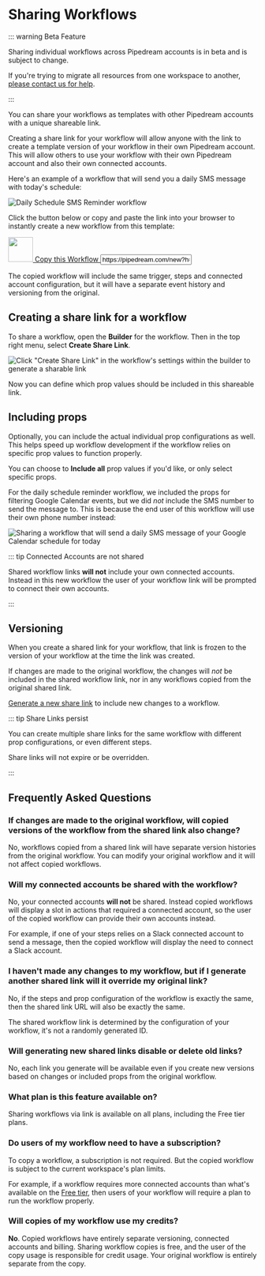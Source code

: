 # Sharing Workflows

::: warning Beta Feature

Sharing individual workflows across Pipedream accounts is in beta and is subject to change.

If you're trying to migrate all resources from one workspace to another, [please contact us for help](mailto:support@pipedream.com).

:::

You can share your workflows as templates with other Pipedream accounts with a unique shareable link.

Creating a share link for your workflow will allow anyone with the link to create a template version of your workflow in their own Pipedream account. This will allow others to use your workflow with their own Pipedream account and also their own connected accounts.

Here's an example of a workflow that will send you a daily SMS message with today's schedule:

<div class="flex justify-center">
<img alt="Daily Schedule SMS Reminder workflow" src="https://res.cloudinary.com/pipedreamin/image/upload/v1685116771/docs/docs/share%20workflows/New_Project_6_n63kju.png" />
</div>

Click the button below or copy and paste the link into your browser to instantly create a new workflow from this template:

<div class="flex justify-between my-3">
  <a href="https://pipedream.com/new?h=tch_ORVf88" class="cursor-pointer pd-copy-workflow shadow-md">
    <img width="50" src="https://res.cloudinary.com/pipedreamin/image/upload/v1668570410/pipedream-brand-assets/pipedream-icon-96_dgspgo.png" />
      Copy this Workflow
  </a>

  <input type="text" class="font-semibold text-center w-3/5 border-2 focus:border-emerald-600  rounded-sm py-2 underline" value="https://pipedream.com/new?h=tch_ORVf88" />
</div>


The copied workflow will include the same trigger, steps and connected account configuration, but it will have a separate event history and versioning from the original.

## Creating a share link for a workflow

To share a workflow, open the **Builder** for the workflow. Then in the top right menu, select **Create Share Link**.

![Click "Create Share Link" in the workflow's settings within the builder to generate a sharable link](https://res.cloudinary.com/pipedreamin/image/upload/v1685119418/docs/docs/share%20workflows/CleanShot_2023-05-26_at_12.42.22_p4q3dr.png)

Now you can define which prop values should be included in this shareable link.

## Including props

Optionally, you can include the actual individual prop configurations as well. This helps speed up workflow development if the workflow relies on specific prop values to function properly.

You can choose to **Include all** prop values if you'd like, or only select specific props.

For the daily schedule reminder workflow, we included the props for filtering Google Calendar events, but we did _not_ include the SMS number to send the message to. This is because the end user of this workflow will use their own phone number instead:

![Sharing a workflow that will send a daily SMS message of your Google Calendar schedule for today](https://res.cloudinary.com/pipedreamin/image/upload/v1685113542/docs/docs/share%20workflows/CleanShot_2023-05-26_at_11.05.16_hebqpl.png)

::: tip Connected Accounts are not shared

Shared workflow links **will not** include your own connected accounts. Instead in this new workflow the user of your workflow link will be prompted to connect their own accounts.

:::

## Versioning

When you create a shared link for your workflow, that link is frozen to the version of your workflow at the time the link was created.

If changes are made to the original workflow, the changes will _not_ be included in the shared workflow link, nor in any workflows copied from the original shared link.

[Generate a new share link](#creating-a-share-link-for-a-workflow) to include new changes to a workflow.

::: tip Share Links persist

You can create multiple share links for the same workflow with different prop configurations, or even different steps.

Share links will not expire or be overridden.

:::

## Frequently Asked Questions

### If changes are made to the original workflow, will copied versions of the workflow from the shared link also change?

No, workflows copied from a shared link will have separate version histories from the original workflow. You can modify your original workflow and it will not affect copied workflows.

### Will my connected accounts be shared with the workflow?

No, your connected accounts **will not** be shared. Instead copied workflows will display a slot in actions that required a connected account, so the user of the copied workflow can provide their own accounts instead.

For example, if one of your steps relies on a Slack connected account to send a message, then the copied workflow will display the need to connect a Slack account.

### I haven't made any changes to my workflow, but if I generate another shared link will it override my original link?

No, if the steps and prop configuration of the workflow is exactly the same, then the shared link URL will also be exactly the same.

The shared workflow link is determined by the configuration of your workflow, it's not a randomly generated ID.

### Will generating new shared links disable or delete old links?

No, each link you generate will be available even if you create new versions based on changes or included props from the original workflow.

### What plan is this feature available on?

Sharing workflows via link is available on all plans, including the Free tier plans.

### Do users of my workflow need to have a subscription?

To copy a workflow, a subscription is not required. But the copied workflow is subject to the current workspace's plan limits.

For example, if a workflow requires more connected accounts than what's available on the [Free tier](/pricing/#free-tier), then users of your workflow will require a plan to run the workflow properly.

### Will copies of my workflow use my credits?

**No**. Copied workflows have entirely separate versioning, connected accounts and billing. Sharing workflow copies is free, and the user of the copy usage is responsible for credit usage. Your original workflow is entirely separate from the copy.

